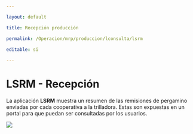 ```yaml
---

layout: default

title: Recepción producción

permalink: /Operacion/mrp/produccion/lconsulta/lsrm

editable: si

---
```




# LSRM - Recepción



La aplicación **LSRM** muestra un resumen de las remisiones de pergamino enviadas por cada cooperativa a la trilladora. Estas son expuestas en un portal para que puedan ser consultadas por los usuarios.  



![](lsrm.png)








